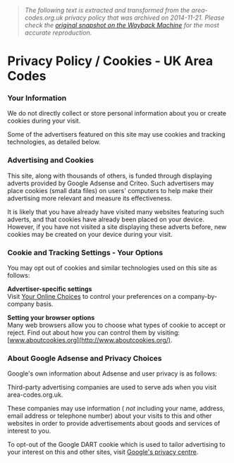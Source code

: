 > *The following text is extracted and transformed from the area-codes.org.uk privacy policy that was archived on 2014-11-21. Please check the [original snapshot on the Wayback Machine](https://web.archive.org/web/20141121100124id_/http%3A//www.area-codes.org.uk/privacy.php) for the most accurate reproduction.*

# Privacy Policy / Cookies - UK Area Codes

### Your Information

We do not directly collect or store personal information about you or create cookies during your visit.

Some of the advertisers featured on this site may use cookies and tracking technologies, as detailed below.

### Advertising and Cookies

This site, along with thousands of others, is funded through displaying adverts provided by Google Adsense and Criteo. Such advertisers may place cookies (small data files) on users' computers to help make their advertising more relevant and measure its effectiveness.

It is likely that you have already have visited many websites featuring such adverts, and that cookies have already been placed on your device. However, if you have not visited a site displaying these adverts before, new cookies may be created on your device during your visit.

### Cookie and Tracking Settings - Your Options

You may opt out of cookies and similar technologies used on this site as follows:

**Advertiser-specific settings**  
Visit [Your Online Choices](http://www.youronlinechoices.com/) to control your preferences on a company-by-company basis.

**Setting your browser options**  
Many web browsers allow you to choose what types of cookie to accept or reject. Find out about how you can control them by visiting: [www.aboutcookies.org](http://www.aboutcookies.org/).

### About Google Adsense and Privacy Choices

Google's own information about Adsense and user privacy is as follows:

Third-party advertising companies are used to serve ads when you visit area-codes.org.uk.

These companies may use information ( _not_ including your name, address, email address or telephone number) about your visits to this and other websites in order to provide advertisements about goods and services of interest to you.

To opt-out of the Google DART cookie which is used to tailor advertising to your interest on this and other sites, visit [Google's privacy centre](http://www.google.co.uk/privacy/ads/).
